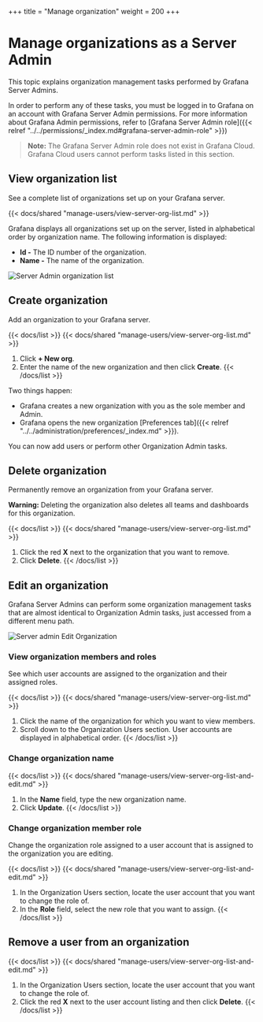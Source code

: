 +++
title = "Manage organization"
weight = 200
+++

# Manage organizations as a Server Admin

This topic explains organization management tasks performed by Grafana Server Admins.

In order to perform any of these tasks, you must be logged in to Grafana on an account with Grafana Server Admin permissions. For more information about Grafana Admin permissions, refer to [Grafana Server Admin role]({{< relref "../../permissions/_index.md#grafana-server-admin-role" >}})

> **Note:** The Grafana Server Admin role does not exist in Grafana Cloud. Grafana Cloud users cannot perform tasks listed in this section.

## View organization list

See a complete list of organizations set up on your Grafana server.

{{< docs/shared "manage-users/view-server-org-list.md" >}}

Grafana displays all organizations set up on the server, listed in alphabetical order by organization name. The following information is displayed:
- **Id -** The ID number of the organization.
- **Name -** The name of the organization.

![Server Admin organization list](/img/docs/manage-users/server-org-list-7-3.png)

## Create organization

Add an organization to your Grafana server.

{{< docs/list >}}
{{< docs/shared "manage-users/view-server-org-list.md" >}}
1. Click **+ New org**.
1. Enter the name of the new organization and then click **Create**.
{{< /docs/list >}}

Two things happen:
- Grafana creates a new organization with you as the sole member and Admin.
- Grafana opens the new organization [Preferences tab]({{< relref "../../administration/preferences/_index.md" >}}).

You can now add users or perform other Organization Admin tasks.

## Delete organization

Permanently remove an organization from your Grafana server.

**Warning:** Deleting the organization also deletes all teams and dashboards for this organization.

{{< docs/list >}}
{{< docs/shared "manage-users/view-server-org-list.md" >}}
1. Click the red **X** next to the organization that you want to remove.
1. Click **Delete**.
{{< /docs/list >}}

## Edit an organization

Grafana Server Admins can perform some organization management tasks that are almost identical to Organization Admin tasks, just accessed from a different menu path.

![Server admin Edit Organization](/img/docs/manage-users/server-admin-edit-org-7-3.png)

### View organization members and roles

See which user accounts are assigned to the organization and their assigned roles.

{{< docs/list >}}
{{< docs/shared "manage-users/view-server-org-list.md" >}}
1. Click the name of the organization for which you want to view members.
1. Scroll down to the Organization Users section. User accounts are displayed in alphabetical order.
{{< /docs/list >}}

### Change organization name

{{< docs/list >}}
{{< docs/shared "manage-users/view-server-org-list-and-edit.md" >}}
1. In the **Name** field, type the new organization name.
1. Click **Update**.
{{< /docs/list >}}

### Change organization member role

Change the organization role assigned to a user account that is assigned to the organization you are editing.

{{< docs/list >}}
{{< docs/shared "manage-users/view-server-org-list-and-edit.md" >}}
1. In the Organization Users section, locate the user account that you want to change the role of.
1. In the **Role** field, select the new role that you want to assign.
{{< /docs/list >}}

## Remove a user from an organization

{{< docs/list >}}
{{< docs/shared "manage-users/view-server-org-list-and-edit.md" >}}
1. In the Organization Users section, locate the user account that you want to change the role of.
1. Click the red **X** next to the user account listing and then click **Delete**.
{{< /docs/list >}}
